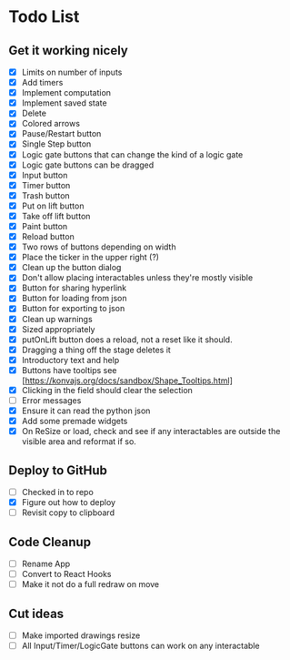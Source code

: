 # Todo List

## Get it working nicely

- [x] Limits on number of inputs
- [x] Add timers
- [x] Implement computation
- [x] Implement saved state
- [x] Delete
- [x] Colored arrows
- [x] Pause/Restart button
- [x] Single Step button
- [x] Logic gate buttons that can change the kind of a logic gate
- [x] Logic gate buttons can be dragged
- [x] Input button
- [x] Timer button
- [x] Trash button
- [x] Put on lift button
- [x] Take off lift button
- [x] Paint button
- [x] Reload button
- [x] Two rows of buttons depending on width
- [x] Place the ticker in the upper right (?)
- [x] Clean up the button dialog
- [x] Don't allow placing interactables unless they're mostly visible
- [x] Button for sharing hyperlink
- [x] Button for loading from json
- [x] Button for exporting to json
- [x] Clean up warnings
- [x] Sized appropriately
- [x] putOnLift button does a reload, not a reset like it should.
- [x] Dragging a thing off the stage deletes it
- [x] Introductory text and help
- [x] Buttons have tooltips see [https://konvajs.org/docs/sandbox/Shape_Tooltips.html]
- [x] Clicking in the field should clear the selection
- [ ] Error messages
- [x] Ensure it can read the python json
- [x] Add some premade widgets
- [x] On ReSize or load, check and see if any interactables are outside the visible area and reformat if so.

## Deploy to GitHub

- [ ] Checked in to repo
- [x] Figure out how to deploy
- [ ] Revisit copy to clipboard

## Code Cleanup

- [ ] Rename App
- [ ] Convert to React Hooks
- [ ] Make it not do a full redraw on move

## Cut ideas

- [ ] Make imported drawings resize
- [ ] All Input/Timer/LogicGate buttons can work on any interactable

